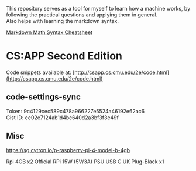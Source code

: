 This repository serves as a tool for myself to learn how a machine works, by following the practical questions and applying them in general.  
Also helps with learning the markdown syntax.

[Markdown Math Syntax Cheatsheet](https://csrgxtu.github.io/2015/03/20/Writing-Mathematic-Fomulars-in-Markdown/)

# CS:APP Second Edition
Code snippets available at: [http://csapp.cs.cmu.edu/2e/code.html](http://csapp.cs.cmu.edu/2e/code.html)

## code-settings-sync  
Token: 9c4129cec589c478a966227e5524a46192e62ac6  
Gist ID: ee02e7124ab1d4bc640d2a3bf3f3e49f

## Misc

https://sg.cytron.io/p-raspberry-pi-4-model-b-4gb

Rpi 4GB x2
Official RPi 15W (5V/3A) PSU USB C UK Plug-Black x1